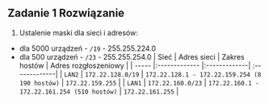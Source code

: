 Zadanie 1 Rozwiązanie
---------

1. Ustalenie maski dla sieci i adresów:
  * dla 5000 urządzeń  - ``/19``  - 255.255.224.0
  * dla 500 urządzeń - ``/23`` - 255.255.254.0
  | Sieć | Adres sieci    | Zakres hostów | Adres rozgłoszeniowy |
  | ----- |:------------- |:-------------| :-------------|
  | ``LAN2`` |   ``172.22.128.0/19``    | ``172.22.128.1 - 172.22.159.254 (8 190 hostów)`` | ``172.22.159.255`` |
  | ``LAN1`` |   ``172.22.160.0/23``    | ``172.22.160.1 - 172.22.161.254 (510 hostów)`` | ``172.22.161.255`` |
